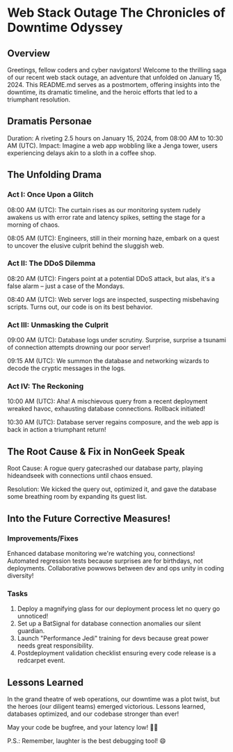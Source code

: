 # Web Stack Outage  The Chronicles of Downtime Odyssey

## Overview

Greetings, fellow coders and cyber navigators! Welcome to the thrilling saga of our recent web stack outage, an adventure that unfolded on January 15, 2024. This README.md serves as a postmortem, offering insights into the downtime, its dramatic timeline, and the heroic efforts that led to a triumphant resolution.

## Dramatis Personae

 Duration: A riveting 2.5 hours on January 15, 2024, from 08:00 AM to 10:30 AM (UTC).
 Impact: Imagine a web app wobbling like a Jenga tower, users experiencing delays akin to a sloth in a coffee shop.

## The Unfolding Drama

### Act I: Once Upon a Glitch

08:00 AM (UTC): The curtain rises as our monitoring system rudely awakens us with error rate and latency spikes, setting the stage for a morning of chaos.

08:05 AM (UTC): Engineers, still in their morning haze, embark on a quest to uncover the elusive culprit behind the sluggish web.

### Act II: The DDoS Dilemma

08:20 AM (UTC): Fingers point at a potential DDoS attack, but alas, it's a false alarm – just a case of the Mondays.

08:40 AM (UTC): Web server logs are inspected, suspecting misbehaving scripts. Turns out, our code is on its best behavior.

### Act III: Unmasking the Culprit

09:00 AM (UTC): Database logs under scrutiny. Surprise, surprise  a tsunami of connection attempts drowning our poor server!

09:15 AM (UTC): We summon the database and networking wizards to decode the cryptic messages in the logs.

### Act IV: The Reckoning

10:00 AM (UTC): Aha! A mischievous query from a recent deployment wreaked havoc, exhausting database connections. Rollback initiated!

10:30 AM (UTC): Database server regains composure, and the web app is back in action  a triumphant return!

## The Root Cause & Fix in NonGeek Speak

 Root Cause: A rogue query gatecrashed our database party, playing hideandseek with connections until chaos ensued.
  
 Resolution: We kicked the query out, optimized it, and gave the database some breathing room by expanding its guest list.

## Into the Future  Corrective Measures!

### Improvements/Fixes

 Enhanced database monitoring  we're watching you, connections!
 Automated regression tests  because surprises are for birthdays, not deployments.
 Collaborative powwows between dev and ops  unity in coding diversity!

### Tasks

1. Deploy a magnifying glass for our deployment process  let no query go unnoticed!
2. Set up a BatSignal for database connection anomalies  our silent guardian.
3. Launch "Performance Jedi" training for devs  because great power needs great responsibility.
4. Postdeployment validation checklist  ensuring every code release is a redcarpet event.

## Lessons Learned

In the grand theatre of web operations, our downtime was a plot twist, but the heroes (our diligent teams) emerged victorious. Lessons learned, databases optimized, and our codebase stronger than ever!

May your code be bugfree, and your latency low! 🚀🌐

P.S.: Remember, laughter is the best debugging tool! 😄


